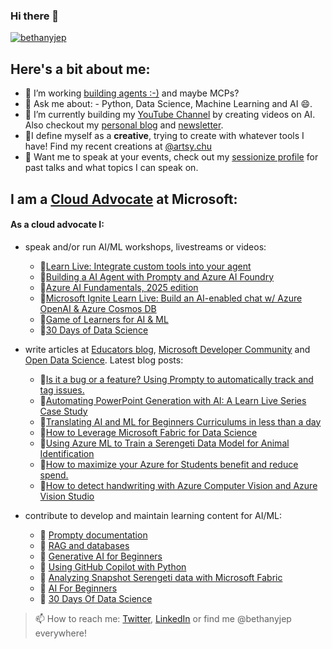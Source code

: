 ### Hi there 👋
</p>
    <a href="https://github.com/bethanyjep">
        <img src="https://github-profile-summary-cards.vercel.app/api/cards/profile-details?username=bethanyjep&theme=radical" alt="bethanyjep"/>
    </a>
</p>

## Here's a bit about me:
- 🔭 I’m working [building agents :-)](https://techcommunity.microsoft.com/blog/azuredevcommunityblog/is-it-a-bug-or-a-feature-using-prompty-to-automatically-track-and-tag-issues-/4409327) and maybe MCPs?
- 💬 Ask me about: - Python, Data Science, Machine Learning and AI 😄.
- 🌱 I’m currently building my [YouTube Channel](https://www.youtube.com/@bethany-jep) by creating videos on AI. Also checkout my [personal blog](https://bethany-jep.com/) and [newsletter](https://abcdofai.substack.com/).
- 🎨I define myself as a **creative**, trying to create with whatever tools I have! Find my recent creations at [@artsy.chu](https://www.instagram.com/artsy.chu/)
- 🎤 Want me to speak at your events, check out my [sessionize profile](https://sessionize.com/bethanyjep/) for past talks and what topics I can speak on.

## I am a [Cloud Advocate](https://developer.microsoft.com/en-us/advocates/bethany-cheum) at Microsoft:
#### As a cloud advocate I:
* speak and/or run AI/ML workshops, livestreams or videos:
    * 🎥[Learn Live: Integrate custom tools into your agent](https://www.youtube.com/watch?v=MRpExvcdxGs)
    * 🎥[Building a AI Agent with Prompty and Azure AI Foundry](https://www.youtube.com/watch?v=AOGprtBJ0hk)
    * 🎥[Azure AI Fundamentals, 2025 edition](https://www.youtube.com/watch?v=Vtm7pdD2Ghc&list=PLmsFUfdnGr3zTs9lpTDVa4jAECFELd778)
    * 🎥[Microsoft Ignite Learn Live: Build an AI-enabled chat w/ Azure OpenAI & Azure Cosmos DB](https://ignite.microsoft.com/en-US/sessions/80cb0c1c-d2af-4e9d-975d-c94f135c976e?source=sessions)
    * 🎥[Game of Learners for AI & ML](https://aka.ms/GOLAIML-playlist)
    * 🎥[30 Days of Data Science](https://aka.ms/30DaysDataScience)

* write articles at [Educators blog](https://aka.ms/faculty), [Microsoft Developer Community](https://techcommunity.microsoft.com/category/azure/blog/azuredevcommunityblog) and [Open Data Science](https://odsc.com/microsoft/#blogs). Latest blog posts:
    * 📰[Is it a bug or a feature? Using Prompty to automatically track and tag issues.](https://techcommunity.microsoft.com/blog/azuredevcommunityblog/is-it-a-bug-or-a-feature-using-prompty-to-automatically-track-and-tag-issues-/4409327)
    * 📰[Automating PowerPoint Generation with AI: A Learn Live Series Case Study](https://techcommunity.microsoft.com/blog/educatordeveloperblog/automating-powerpoint-generation-with-ai-a-learn-live-series-case-study/4399557)
    * 📰[Translating AI and ML for Beginners Curriculums in less than a day](https://techcommunity.microsoft.com/blog/azuredevcommunityblog/translating-ai-and-ml-for-beginners-curriculums-in-less-than-a-day/4381854)
    * 📰[How to Leverage Microsoft Fabric for Data Science](https://techcommunity.microsoft.com/t5/educator-developer-blog/how-to-leverage-microsoft-fabric-for-data-science/ba-p/3889244?WT.mc_id=academic-103165-bethanycheum) 
    * 📰[Using Azure ML to Train a Serengeti Data Model for Animal Identification](https://opendatascience.com/using-azure-ml-to-train-a-serengeti-data-model-for-animal-identification/)
    * 📰[How to maximize your Azure for Students benefit and reduce spend.](https://techcommunity.microsoft.com/t5/educator-developer-blog/how-to-maximize-your-azure-for-students-benefit-and-reduce-spend/ba-p/3620569?WT.mc_id=academic-103165-bethanycheum)
    * 📰[How to detect handwriting with Azure Computer Vision and Azure Vision Studio](https://techcommunity.microsoft.com/t5/educator-developer-blog/how-to-detect-handwriting-with-azure-computer-vision-and-azure/ba-p/3590057)

* contribute to develop and maintain learning content for AI/ML:
    * 📑 [Prompty documentation](https://prompty.ai/docs)
    * 🤖 [RAG and databases](https://github.com/microsoft/generative-ai-for-beginners/blob/main/15-rag-and-vector-databases/README.md?WT.mc_id=academic-105485-bethanycheum)
    * 🤖 [Generative AI for Beginners](https://aka.ms/genai-beginners)
    * 🤖 [Using GitHub Copilot with Python](https://learn.microsoft.com/en-us/training/modules/introduction-copilot-python/?WT.mc_id=academic-106558-bethanycheum)
    * 🦁 [Analyzing Snapshot Serengeti data with Microsoft Fabric](https://moaw.dev/workshop/fabric-ss/)
    * 🧚 [AI For Beginners](https://aka.ms/ai4beginners)
    * 📆 [30 Days Of Data Science](https://microsoft.github.io/30daysof/docs/roadmaps/data-science)

> 📫 How to reach me: [Twitter](https://twitter.com/bethanyjep), [LinkedIn](https://www.linkedin.com/in/bethany-jep) or find me @bethanyjep everywhere!

<!--
**BethanyJep/BethanyJep** is a ✨ _special_ ✨ repository because its `README.md` (this file) appears on your GitHub profile.

Here are some ideas to get you started:

- 🔭 I’m currently working on ...
- 🌱 I’m currently learning ...
- 👯 I’m looking to collaborate on ...
- 🤔 I’m looking for help with ...
- 💬 Ask me about ...
- 📫 How to reach me: ...
- 😄 Pronouns: ...
- ⚡ Fun fact: ...
-->
